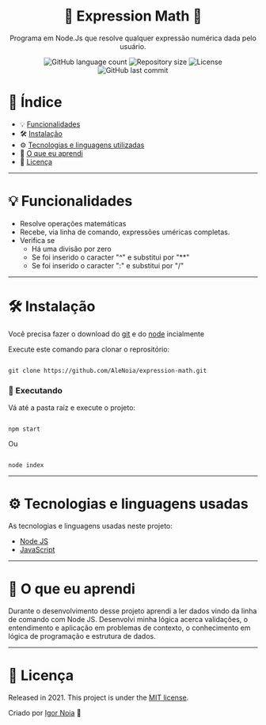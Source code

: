 <h1 align="center">
  🧮 Expression Math 🧮
</h1>

<p align="center">
Programa em Node.Js que resolve qualquer expressão numérica dada pelo usuário.
</p>

<p align="center">
<img alt="GitHub language count" src="https://img.shields.io/github/languages/count/AleNoia/expression-math?color=%2304D361"> <img alt="Repository size" src="https://img.shields.io/github/repo-size/AleNoia/expression-math"> <img alt="License" src="https://img.shields.io/badge/license-MIT-brightgreen"> <img alt="GitHub last commit" src="https://img.shields.io/github/last-commit/AleNoia/expression-math"></a>
</p>


# 📌 Índice
* 💡 [Funcionalidades](#features)
* 🛠 [Instalação](#Installation)
* ⚙ [Tecnologias e linguagens utilizadas](#TechnologiesUsed)
* 🧠 [O que eu aprendi](#WhatILearn)
* 🧾 [Licença](#License)
***

# <a name="features"></a>💡 Funcionalidades

* Resolve operações matemáticas
* Recebe, via linha de comando, expressões uméricas completas.
* Verifica se
  * Há uma divisão por zero
  * Se foi inserido o caracter "^" e substitui por "**"
  * Se foi inserido o caracter ":" e substitui por "/"


***

# <a name="Installation"></a>🛠 Instalação

Você precisa fazer o download do [git](https://git-scm.com) e do [node](https://nodejs.org/en/download/) incialmente

Execute este comando para clonar o reprositório:

```git

git clone https://github.com/AleNoia/expression-math.git

```

### 🎲 Executando

Vá até a pasta raíz e execute o projeto:
```

npm start

```

Ou 
```

node index

```

***
# <a name="TechnologiesUsed"></a> ⚙ Tecnologias e linguagens usadas
As tecnologias e linguagens usadas neste projeto:

- [Node JS](https://nodejs.org/en/)
- [JavaScript](https://developer.mozilla.org/en-US/docs/Web/JavaScript)



***

# <a name="WhatILearn"></a>🧠 O que eu aprendi 
Durante o desenvolvimento desse projeto aprendi a ler dados vindo da linha de comando com Node JS. Desenvolvi minha lógica acerca validações, o entendimento e aplicação em problemas de contexto, o conhecimento em lógica de programação e estrutura de dados.

***

# <a name="License"></a>🧾 Licença 

Released in 2021. This project is under the [MIT license](https://github.com/AleNoia/client-manager/blob/main/LICENSE).

Criado por [Igor Noia](https://github.com/AleNoia) 👋
